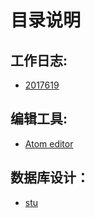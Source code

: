 
# 目录说明

工作日志:
---
* [2017619](./2017619.md)


编辑工具:
---
* [Atom editor](./atom.md)

数据库设计：
---
* [stu](./stu.md)
